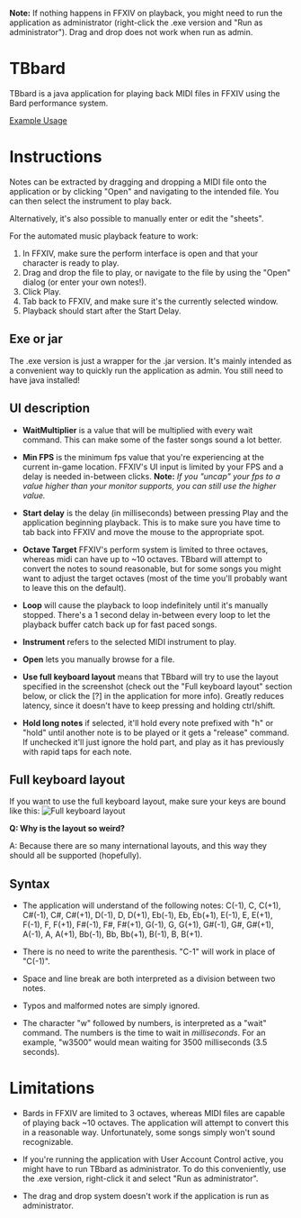 **Note:** If nothing happens in FFXIV on playback, you might need to run the application as administrator (right-click the .exe version and "Run as administrator"). Drag and drop does not work when run as admin.

# TBbard

TBbard is a java application for playing back MIDI files in FFXIV using the Bard performance system. 

[Example Usage](https://i.imgur.com/69lORVy.gifv)


# Instructions

Notes can be extracted by dragging and dropping a MIDI file onto the application or by clicking "Open" and navigating to the intended file. You can then select the instrument to play back.

Alternatively, it's also possible to manually enter or edit the "sheets".

For the automated music playback feature to work:
1. In FFXIV, make sure the perform interface is open and that your character is ready to play.
2. Drag and drop the file to play, or navigate to the file by using the "Open" dialog (or enter your own notes!).
3. Click Play.
4. Tab back to FFXIV, and make sure it's the currently selected window.
5. Playback should start after the Start Delay.

## Exe or jar

The .exe version is just a wrapper for the .jar version. It's mainly intended as a convenient way to quickly run the application as admin. You still need to have java installed!

## UI description

* **WaitMultiplier** is a value that will be multiplied with every wait command. This can make some of the faster songs sound a lot better. 

* **Min FPS** is the minimum fps value that you're experiencing at the current in-game location. FFXIV's UI input is limited by your FPS and a delay is needed in-between clicks. **Note:** *If you "uncap" your fps to a value higher than your monitor supports, you can still use the higher value.*

* **Start delay** is the delay (in milliseconds) between pressing Play and the application beginning playback. This is to make sure you have time to tab back into FFXIV and move the mouse to the appropriate spot.

* **Octave Target** FFXIV's perform system is limited to three octaves, whereas midi can have up to ~10 octaves. TBbard will attempt to convert the notes to sound reasonable, but for some songs you might want to adjust the target octaves (most of the time you'll probably want to leave this on the default).

* **Loop** will cause the playback to loop indefinitely until it's manually stopped. There's a 1 second delay in-between every loop to let the playback buffer catch back up for fast paced songs.

* **Instrument** refers to the selected MIDI instrument to play.

* **Open** lets you manually browse for a file.

* **Use full keyboard layout** means that TBbard will try to use the layout specified in the screenshot (check out the "Full keyboard layout" section below, or click the [?] in the application for more info). Greatly reduces latency, since it doesn't have to keep pressing and holding ctrl/shift.

* **Hold long notes** if selected, it'll hold every note prefixed with "h" or "hold" until another note is to be played or it gets a "release" command. If unchecked it'll just ignore the hold part, and play as it has previously with rapid taps for each note.

## Full keyboard layout
If you want to use the full keyboard layout, make sure your keys are bound like this:
![Full keyboard layout](https://i.imgur.com/bGUNHwL.png)

**Q: Why is the layout so weird?**

A: Because there are so many international layouts, and this way they should all be supported (hopefully). 


## Syntax


* The application will understand of the following notes: C(-1), C, C(+1), C#(-1), C#, C#(+1), D(-1), D, D(+1), Eb(-1), Eb, Eb(+1), E(-1), E, E(+1), F(-1), F, F(+1), F#(-1), F#, F#(+1), G(-1), G, G(+1), G#(-1), G#, G#(+1), A(-1), A, A(+1), Bb(-1), Bb, Bb(+1), B(-1), B, B(+1).

* There is no need to write the parenthesis. "C-1" will work in place of "C(-1)".

* Space and line break are both interpreted as a division between two notes. 

* Typos and malformed notes are simply ignored.

* The character "w" followed by numbers, is interpreted as a "wait" command. The numbers is the time to wait in *milliseconds*. For an example, "w3500" would mean waiting for 3500 milliseconds (3.5 seconds).

# Limitations

* Bards in FFXIV are limited to 3 octaves, whereas MIDI files are capable of playing back ~10 octaves. The application will attempt to convert this in a reasonable way. Unfortunately, some songs simply won't sound recognizable.

* If you're running the application with User Account Control active, you might have to run TBbard as administrator. To do this conveniently, use the .exe version, right-click it and select "Run as administrator".

* The drag and drop system doesn't work if the application is run as administrator.
